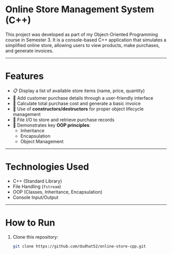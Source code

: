 # Online Store Management System (C++)

This project was developed as part of my Object-Oriented Programming course in Semester 3. It is a console-based C++ application that simulates a simplified online store, allowing users to view products, make purchases, and generate invoices.

---

# Features

- 📋 Display a list of available store items (name, price, quantity)
- 🛒 Add customer purchase details through a user-friendly interface
- 🧾 Calculate total purchase cost and generate a basic invoice
- 🔁 Use of **constructors/destructors** for proper object lifecycle management
- 📂 File I/O to store and retrieve purchase records
- 🔐 Demonstrates key **OOP principles**:
  - Inheritance
  - Encapsulation
  - Object Management

---

# Technologies Used

- C++ (Standard Library)
- File Handling (`fstream`)
- OOP (Classes, Inheritance, Encapsulation)
- Console Input/Output

---

# How to Run

1. Clone this repository:
   ```bash
   git clone https://github.com/dudhat52/online-store-cpp.git
